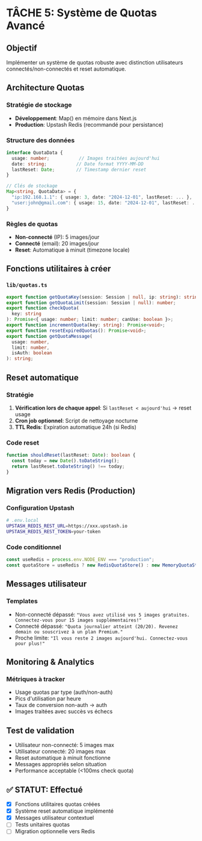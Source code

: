 # TÂCHE 5: Système de Quotas Avancé

## Objectif

Implémenter un système de quotas robuste avec distinction utilisateurs connectés/non-connectés et reset automatique.

## Architecture Quotas

### Stratégie de stockage

- **Développement**: Map() en mémoire dans Next.js
- **Production**: Upstash Redis (recommandé pour persistance)

### Structure des données

```typescript
interface QuotaData {
  usage: number;           // Images traitées aujourd'hui
  date: string;           // Date format YYYY-MM-DD
  lastReset: Date;        // Timestamp dernier reset
}

// Clés de stockage
Map<string, QuotaData> = {
  "ip:192.168.1.1": { usage: 3, date: "2024-12-01", lastReset: ... },
  "user:john@gmail.com": { usage: 15, date: "2024-12-01", lastReset: ... }
}
```

### Règles de quotas

- **Non-connecté** (IP): 5 images/jour
- **Connecté** (email): 20 images/jour
- **Reset**: Automatique à minuit (timezone locale)

## Fonctions utilitaires à créer

### `lib/quotas.ts`

```typescript
export function getQuotaKey(session: Session | null, ip: string): string;
export function getQuotaLimit(session: Session | null): number;
export function checkQuota(
  key: string
): Promise<{ usage: number; limit: number; canUse: boolean }>;
export function incrementQuota(key: string): Promise<void>;
export function resetExpiredQuotas(): Promise<void>;
export function getQuotaMessage(
  usage: number,
  limit: number,
  isAuth: boolean
): string;
```

## Reset automatique

### Stratégie

1. **Vérification lors de chaque appel**: Si `lastReset < aujourd'hui` -> reset usage
2. **Cron job optionnel**: Script de nettoyage nocturne
3. **TTL Redis**: Expiration automatique 24h (si Redis)

### Code reset

```typescript
function shouldReset(lastReset: Date): boolean {
  const today = new Date().toDateString();
  return lastReset.toDateString() !== today;
}
```

## Migration vers Redis (Production)

### Configuration Upstash

```bash
# .env.local
UPSTASH_REDIS_REST_URL=https://xxx.upstash.io
UPSTASH_REDIS_REST_TOKEN=your-token
```

### Code conditionnel

```typescript
const useRedis = process.env.NODE_ENV === "production";
const quotaStore = useRedis ? new RedisQuotaStore() : new MemoryQuotaStore();
```

## Messages utilisateur

### Templates

- Non-connecté dépassé: `"Vous avez utilisé vos 5 images gratuites. Connectez-vous pour 15 images supplémentaires!"`
- Connecté dépassé: `"Quota journalier atteint (20/20). Revenez demain ou souscrivez à un plan Premium."`
- Proche limite: `"Il vous reste 2 images aujourd'hui. Connectez-vous pour plus!"`

## Monitoring & Analytics

### Métriques à tracker

- Usage quotas par type (auth/non-auth)
- Pics d'utilisation par heure
- Taux de conversion non-auth -> auth
- Images traitées avec succès vs échecs

## Test de validation

- Utilisateur non-connecté: 5 images max
- Utilisateur connecté: 20 images max
- Reset automatique à minuit fonctionne
- Messages appropriés selon situation
- Performance acceptable (<100ms check quota)

## ✅ STATUT: Effectué

- [x] Fonctions utilitaires quotas créées
- [x] Système reset automatique implémenté
- [x] Messages utilisateur contextuel
- [ ] Tests unitaires quotas
- [ ] Migration optionnelle vers Redis
